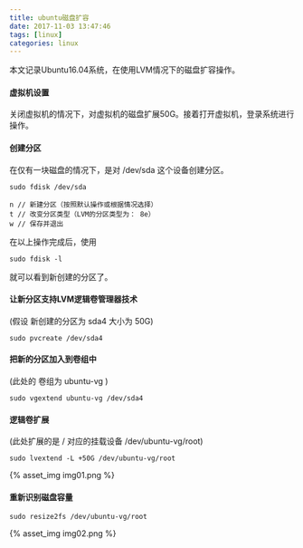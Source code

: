 ```yaml
---
title: ubuntu磁盘扩容
date: 2017-11-03 13:47:46
tags: [linux]
categories: linux
---
```


本文记录Ubuntu16.04系统，在使用LVM情况下的磁盘扩容操作。

<!-- more -->

#### 虚拟机设置

关闭虚拟机的情况下，对虚拟机的磁盘扩展50G。接着打开虚拟机，登录系统进行操作。

#### 创建分区

在仅有一块磁盘的情况下，是对 /dev/sda 这个设备创建分区。
``` shell
sudo fdisk /dev/sda

n // 新建分区（按照默认操作或根据情况选择）
t // 改变分区类型（LVM的分区类型为： 8e）
w // 保存并退出

```
在以上操作完成后，使用
``` shell
sudo fdisk -l
```
就可以看到新创建的分区了。

#### 让新分区支持LVM逻辑卷管理器技术

(假设 新创建的分区为 sda4 大小为 50G)

``` shell
sudo pvcreate /dev/sda4
```

#### 把新的分区加入到卷组中

(此处的 卷组为 ubuntu-vg )

``` shell
sudo vgextend ubuntu-vg /dev/sda4
```

#### 逻辑卷扩展

(此处扩展的是 / 对应的挂载设备 /dev/ubuntu-vg/root)

``` shell
sudo lvextend -L +50G /dev/ubuntu-vg/root
```
{% asset_img img01.png %}


#### 重新识别磁盘容量

``` shell
sudo resize2fs /dev/ubuntu-vg/root
```
{% asset_img img02.png %}
